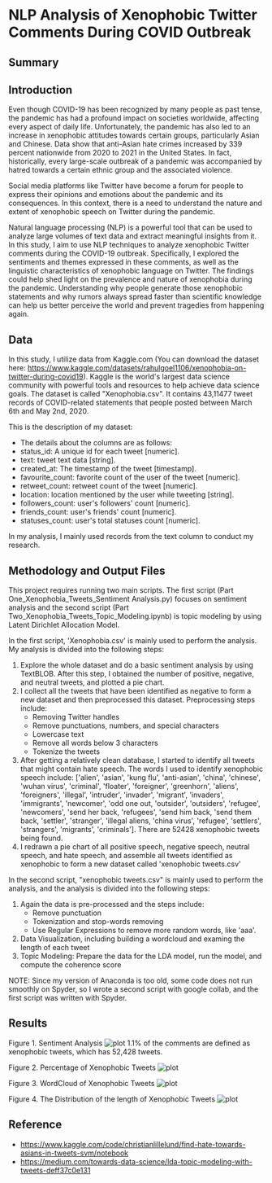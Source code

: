 # NLP Analysis of Xenophobic Twitter Comments During COVID Outbreak

## Summary



## Introduction

Even though COVID-19 has been recognized by many people as past tense, the pandemic has had a profound impact on societies worldwide, affecting every aspect of daily life. Unfortunately, the pandemic has also led to an increase in xenophobic attitudes towards certain groups, particularly Asian and Chinese. Data show that anti-Asian hate crimes increased by 339 percent nationwide from 2020 to 2021 in the United States. In fact, historically, every large-scale outbreak of a pandemic was accompanied by hatred towards a certain ethnic group and the associated violence. 

Social media platforms like Twitter have become a forum for people to express their opinions and emotions about the pandemic and its consequences. In this context, there is a need to understand the nature and extent of xenophobic speech on Twitter during the pandemic. 

Natural language processing (NLP) is a powerful tool that can be used to analyze large volumes of text data and extract meaningful insights from it. In this study, I aim to use NLP techniques to analyze xenophobic Twitter comments during the COVID-19 outbreak. Specifically, I explored the sentiments and themes expressed in these comments, as well as the linguistic characteristics of xenophobic language on Twitter. The findings could help shed light on the prevalence and nature of xenophobia during the pandemic. Understanding why people generate those xenophobic statements and why rumors always spread faster than scientific knowledge can help us better perceive the world and prevent tragedies from happening again.


## Data

In this study, I utilize data from Kaggle.com (You can download the dataset here: https://www.kaggle.com/datasets/rahulgoel1106/xenophobia-on-twitter-during-covid19). 
Kaggle is the world's largest data science community with powerful tools and resources to help achieve data science goals.
The dataset is called "Xenophobia.csv". It contains 43,11477 tweet records of COVID-related statements that people posted between March 6th and May 2nd, 2020.

This is the description of my dataset:
* The details about the columns are as follows:
* status_id: A unique id for each tweet [numeric].
* text: tweet text data [string].
* created_at: The timestamp of the tweet [timestamp].
* favourite_count: favorite count of the user of the tweet [numeric].
* retweet_count: retweet count of the tweet [numeric].
* location: location mentioned by the user while tweeting [string].
* followers_count: user's followers' count [numeric].
* friends_count: user's friends' count [numeric].
* statuses_count: user's total statuses count [numeric].

In my analysis, I mainly used records from the text column to conduct my research. 


## Methodology and Output Files

This project requires running two main scripts. The first script (Part One_Xenophobia_Tweets_Sentiment Analysis.py) focuses on sentiment analysis and the second script (Part Two_Xenophobia_Tweets_Topic_Modeling.ipynb) is topic modeling by using Latent Dirichlet Allocation Model. 

In the first script, 'Xenophobia.csv' is mainly used to perform the analysis. My analysis is divided into the following steps:

1. Explore the whole dataset and do a basic sentiment analysis by using TextBLOB. After this step, I obtained the number of positive, negative, and neutral tweets, and plotted a pie chart. 
2. I collect all the tweets that have been identified as negative to form a new dataset and then preprocessed this dataset. Preprocessing steps include:
    * Removing Twitter handles
    * Remove punctuations, numbers, and special characters
    * Lowercase text
    * Remove all words below 3 characters
    * Tokenize the tweets
3. After getting a relatively clean database, I started to identify all tweets that might contain hate speech. The words I used to identify xenophobic speech include:
    ['alien', 'asian', 'kung flu', 'anti-asian', 'china', 'chinese', 'wuhan virus', 'criminal', 'floater', 'foreigner', 'greenhorn', 'aliens', 'foreigners', 'illegal', 'intruder', 'invader', 'migrant', 'invaders', 'immigrants', 'newcomer', 'odd one out, 'outsider', 'outsiders', 'refugee', 'newcomers', 'send her back, 'refugees', 'send him back, 'send them back, 'settler', 'stranger', 'illegal aliens, 'china virus', 'refugee', 'settlers', 'strangers', 'migrants', 'criminals']. 
    There are 52428 xenophobic tweets being found.
4. I redrawn a pie chart of all positive speech, negative speech, neutral speech, and hate speech, and assemble all tweets identified as xenophobic to form a new dataset called 'xenophobic tweets.csv'

In the second script, "xenophobic tweets.csv" is mainly used to perform the analysis, and the analysis is divided into the following steps:

1. Again the data is pre-processed and the steps include:
    * Remove punctuation
    * Tokenization and stop-words removing
    * Use Regular Expressions to remove more random words, like 'aaa'.
2. Data Visualization, including building a wordcloud and examing the length of each tweet
3. Topic Modeling: Prepare the data for the LDA model, run the model, and compute the coherence score

NOTE: Since my version of Anaconda is too old, some code does not run smoothly on Spyder, so I wrote a second script with google collab, and the first script was written with Spyder.

## Results

Figure 1. Sentiment Analysis
![plot](https://github.com/Sway367/NLP-Analysis-of-Xenophobic-Twitter-Comments-During-COVID-Outbreak/blob/main/1.%20Sentiment%20Anlysis%20by%20using%20TextBlob.png)
1.1% of the comments are defined as xenophobic tweets, which has 52,428 tweets. 

Figure 2. Percentage of Xenophobic Tweets
![plot](https://github.com/Sway367/NLP-Analysis-of-Xenophobic-Twitter-Comments-During-COVID-Outbreak/blob/main/2.%20Xenophobic%20Analysis.png)

Figure 3. WordCloud of Xenophobic Tweets
![plot](https://github.com/Sway367/NLP-Analysis-of-Xenophobic-Twitter-Comments-During-COVID-Outbreak/blob/main/3.%20xenophobic_wordcloud.png)

Figure 4. The Distribution of the length of Xenophobic Tweets 
![plot](https://github.com/Sway367/NLP-Analysis-of-Xenophobic-Twitter-Comments-During-COVID-Outbreak/blob/main/4.%20tweets%20length%20distribution.png)

## Reference

* https://www.kaggle.com/code/christianlillelund/find-hate-towards-asians-in-tweets-svm/notebook
* https://medium.com/towards-data-science/lda-topic-modeling-with-tweets-deff37c0e131



